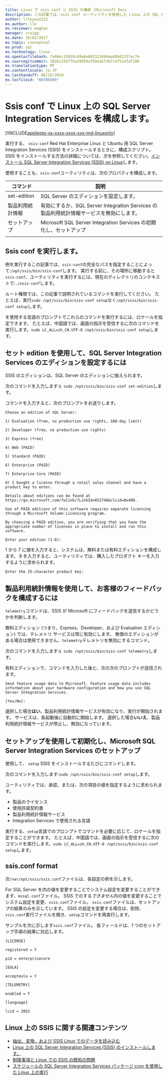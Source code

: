```yaml
---
title: Linux で ssis conf と SSIS の構成 |Microsoft Docs
description: この記事では、ssis conf ユーティリティを使用した Linux 上の SQL Server Integration Services (SSIS) を構成する方法について説明します。
author: lrtoyou1223
ms.author: lle
ms.reviewer: maghan
manager: craigg
ms.date: 10/02/2017
ms.topic: conceptual
ms.prod: sql
ms.technology: linux
ms.openlocfilehash: fa00ec33039cd4a6e601321604ae60bd125fec7e
ms.sourcegitcommit: 3026c22b7fba19059a769ea5f367c4f51efaf286
ms.translationtype: MT
ms.contentlocale: ja-JP
ms.lasthandoff: 06/15/2019
ms.locfileid: "66705569"
---
```

# <a name="configure-sql-server-integration-services-on-linux-with-ssis-conf"></a>Ssis conf で Linux 上の SQL Server Integration Services を構成します。

[!INCLUDE[appliesto-ss-xxxx-xxxx-xxx-md-linuxonly](../includes/appliesto-ss-xxxx-xxxx-xxx-md-linuxonly.md)]

実行する、 `ssis-conf` Red Hat Enterprise Linux と Ubuntu 用 SQL Server Integration Services (SSIS) をインストールするときに、構成スクリプト。 SSIS をインストールする方法の詳細については、次を参照してください。[インストール SQL Server Integration Services (SSIS) on Linux](sql-server-linux-setup-ssis.md)します。

使用することも、`ssis-conf`ユーティリティは、次のプロパティを構成します。

| コマンド | 説明 |
|-------------|---------------------------------------------------------------------|
| set-edition | SQL Server のエディションを設定します。                                       |
| 製品利用統計情報   | 有効にするか、SQL Server Integration Services の製品利用統計情報サービスを無効にします。 |
| セットアップ       | Microsoft SQL Server Integration Services の初期化し、セットアップ      |
|||

## <a name="run-ssis-conf"></a>Ssis conf を実行します。

例を実行するこの記事では、`ssis-conf`の完全なパスを指定することによって:`/opt/ssis/bin/ssis-conf`します。 実行する前に、その場所に移動すると`ssis-conf`、ユーティリティを実行するには、現在のディレクトリのコンテキストで:`./ssis-conf`します。

ルート権限では、この記事で説明されているコマンドを実行してください。 たとえば、実行`sudo /opt/ssis/bin/ssis-conf setup`なく`/opt/ssis/bin/ssis-conf setup`します。

を使用する言語のプロンプトでこれらのコマンドを実行するには、ロケールを指定できます。 たとえば、中国語では、画面の指示を受信するに次のコマンドを実行します。`sudo LC_ALL=zh_CN.UTF-8 /opt/ssis/bin/ssis-conf setup`します。

## <a name="use-set-edition-to-set-the-edition-of-sql-server-integration-services"></a>セット edition を使用して、SQL Server Integration Services のエディションを設定するには

SSIS のエディションは、SQL Server のエディションに揃えられます。

次のコマンドを入力します:`$ sudo /opt/ssis/bin/ssis-conf set-edition`します。

コマンドを入力すると、次のプロンプトをお送りします。

```
Choose an edition of SQL Server:

1) Evaluation (free, no production use rights, 180-day limit)

2) Developer (free, no production use rights)

3) Express (free)

4) Web (PAID)

5) Standard (PAID)

6) Enterprise (PAID)

7) Enterprise Core (PAID)

8) I bought a license through a retail sales channel and have a product key to enter.

Details about editions can be found at https://go.microsoft.com/fwlink/?LinkId=852748&clcid=0x409.

Use of PAID editions of this software requires separate licensing through a Microsoft Volume Licensing program.

By choosing a PAID edition, you are verifying that you have the appropriate number of licenses in place to install and run this software.

Enter your edition (1-8):
```

1 から 7 に値を入力すると、システムは、無料または有料エディションを構成します。 8 を入力すると、ユーティリティでは、購入したプロダクト キーを入力するように求められます。

```
Enter the 25-character product key:
```

## <a name="use-telemetry-to-configure-customer-feedback"></a>製品利用統計情報を使用して、お客様のフィードバックを構成するには

`telemetry`コマンドは、SSIS が Microsoft にフィードバックを送信するかどうかを判断します。

無料エディション (つまり、Express、Developer、および Evaluation エディション) では、テレメトリ サービスは常に有効にします。 無償のエディションがある場合は使用できません、`telemetry`テレメトリを無効にするコマンド。

次のコマンドを入力します:`$ sudo /opt/ssis/bin/ssis-conf telemetry`します。

有料エディションで、コマンドを入力した後と、次の次のプロンプトが送信されます。

```
Send feature usage data to Microsoft. Feature usage data includes information about your hardware configuration and how you use SQL Server Integration Services.

[Yes/No]:
```

選択した場合**はい**、製品利用統計情報サービスが有効になり、実行が開始されます。 サービスは、各起動後に自動的に開始します。 選択した場合**いいえ**、製品利用統計情報サービスが停止し、無効になっています。

## <a name="use-setup-to-initialize-and-set-up-microsoft-sql-server-integration-services"></a>セットアップを使用して初期化し、Microsoft SQL Server Integration Services のセットアップ

使用して、 `setup` SSIS をインストールするたびにコマンドします。

次のコマンドを入力します:`sudo /opt/ssis/bin/ssis-conf setup`します。

ユーティリティでは、承認、または、次の項目の値を指定するように求められます。
-   製品のライセンス
-   使用許諾契約書
-   製品利用統計情報サービス
-   Integration Services で使用される言語

実行する、`setup`言語でのプロンプトでコマンドを必要に応じて、ロケールを指定することができます。 たとえば、中国語では、画面の指示を受信するに次のコマンドを実行します。`sudo LC_ALL=zh_CN.UTF-8 /opt/ssis/bin/ssis-conf setup`します。

## <a name="ssisconf-format"></a>ssis.conf format

次`/var/opt/ssis/ssis.conf`ファイルは、各設定の例を示します。

For SQL Server を内の値を変更することでシステム設定を変更することができます、`mssql.conf`ファイル。 SSIS でのする*できません*内の値を変更することでシステム設定を変更、`ssis.conf`ファイル。 `ssis.conf`ファイルは、セットアップの結果のみを示しています。 SSIS の設定を変更する場合は、削除、`ssis.conf`実行ファイルを開き、`setup`コマンドを再実行します。

サンプルを次に示します`ssis.conf`ファイル。 各フィールドは、1 つのセットアップ手順の結果に対応します。

```
[LICENSE]
                       
registered = Y        
                       
pid = enterprisecore  
                       
[EULA]
                       
accepteula = Y        
                       
[TELEMETRY]
                       
enabled = Y           
                       
[language]
                       
lcid = 2052
```

## <a name="related-content-about-ssis-on-linux"></a>Linux 上の SSIS に関する関連コンテンツ
-   [抽出、変換、および SSIS Linux でのデータを読み込む](sql-server-linux-migrate-ssis.md)
-   [Linux 上の SQL Server Integration Services (SSIS) のインストールします。](sql-server-linux-setup-ssis.md)
-   [制限事項と Linux での SSIS の既知の問題](sql-server-linux-ssis-known-issues.md)
-   [スケジュールの SQL Server Integration Services パッケージ cron を使用した Linux 上の実行](sql-server-linux-schedule-ssis-packages.md)
